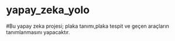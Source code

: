 # yapay_zeka_yolo
#Bu yapay zeka projesi; plaka tanımı,plaka tespit ve geçen araçların tanımlanmasını yapacaktır.
